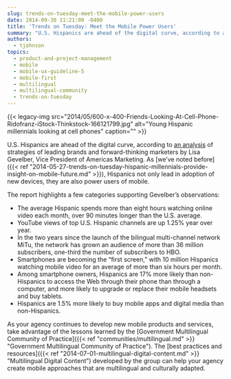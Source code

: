 ```yaml
---
slug: trends-on-tuesday-meet-the-mobile-power-users
date: 2014-09-30 11:21:09 -0400
title: 'Trends on Tuesday: Meet the Mobile Power Users'
summary: "U.S. Hispanics are ahead of the digital curve, according to an analysis of strategies of leading brands and forward-thinking marketers by Lisa Gevelber, Vice President of Americas Marketing. As we've noted before, Hispanics not only lead in adoption of new devices, they are also power users of mobile."
authors:
  - tjohnson
topics:
  - product-and-project-management
  - mobile
  - mobile-ux-guideline-5
  - mobile-first
  - multilingual
  - multilingual-community
  - trends-on-tuesday
---
```


{{< legacy-img src="2014/05/600-x-400-Friends-Looking-At-Cell-Phone-Ridofranz-iStock-Thinkstock-166121799.jpg" alt="Young Hispanic millennials looking at cell phones" caption="" >}} 

U.S. Hispanics are ahead of the digital curve, according to [an analysis](http://www.mediapost.com/publications/article/232274/hispanics-ahead-of-the-digital-curve.html "an analysis") of strategies of leading brands and forward-thinking marketers by Lisa Gevelber, Vice President of Americas Marketing. As [we&#8217;ve noted before]({{< ref "2014-05-27-trends-on-tuesday-hispanic-millennials-provide-insight-on-mobile-future.md" >}}), Hispanics not only lead in adoption of new devices, they are also power users of mobile.

The report highlights a few categories supporting Gevelber’s observations:

  * The average Hispanic spends more than eight hours watching online video each month, over 90 minutes longer than the U.S. average.
  * YouTube views of top U.S. Hispanic channels are up 1.25% year over year.
  * In the two years since the launch of the bilingual multi-channel network MiTu, the network has grown an audience of more than 36 million subscribers, one-third the number of subscribers to HBO.
  * Smartphones are becoming the &#8220;first screen,&#8221; with 10 million Hispanics watching mobile video for an average of more than six hours per month.
  * Among smartphone owners, Hispanics are 17% more likely than non-Hispanics to access the Web through their phone than through a computer, and more likely to upgrade or replace their mobile headsets and buy tablets.
  * Hispanics are 1.5% more likely to buy mobile apps and digital media than non-Hispanics.

As your agency continues to develop new mobile products and services, take advantage of the lessons learned by the [Government Multilingual Community of Practice]({{< ref "communities/multilingual.md" >}} "Government Multilingual Community of Practice"). The [best practices and resources]({{< ref "2014-07-01-multilingual-digital-content.md" >}} "Multilingual Digital Content") developed by the group can help your agency create mobile approaches that are multilingual and culturally adapted.